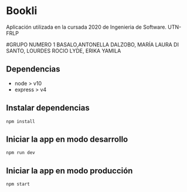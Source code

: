 # Bookli

Aplicación utilizada en la cursada 2020 de Ingenieria de Software. UTN-FRLP

#GRUPO NUMERO 1
 BASALO,ANTONELLA
 DALZOBO, MARÍA LAURA
 DI SANTO, LOURDES ROCIO
 LYDE, ERIKA YAMILA
## Dependencias

 - node > v10
 - express > v4

## Instalar dependencias

`npm install`

## Iniciar la app en modo desarrollo

`npm run dev`

## Iniciar la app en modo producción

`npm start`
